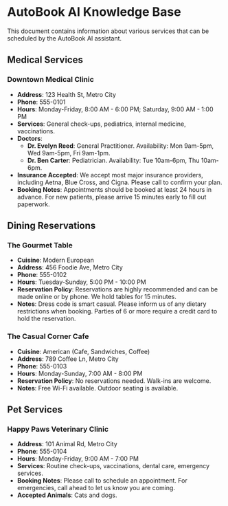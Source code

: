 # AutoBook AI Knowledge Base

This document contains information about various services that can be scheduled by the AutoBook AI assistant.

## Medical Services

### Downtown Medical Clinic

- **Address**: 123 Health St, Metro City
- **Phone**: 555-0101
- **Hours**: Monday-Friday, 8:00 AM - 6:00 PM; Saturday, 9:00 AM - 1:00 PM
- **Services**: General check-ups, pediatrics, internal medicine, vaccinations.
- **Doctors**:
    - **Dr. Evelyn Reed**: General Practitioner. Availability: Mon 9am-5pm, Wed 9am-5pm, Fri 9am-1pm.
    - **Dr. Ben Carter**: Pediatrician. Availability: Tue 10am-6pm, Thu 10am-6pm.
- **Insurance Accepted**: We accept most major insurance providers, including Aetna, Blue Cross, and Cigna. Please call to confirm your plan.
- **Booking Notes**: Appointments should be booked at least 24 hours in advance. For new patients, please arrive 15 minutes early to fill out paperwork.

## Dining Reservations

### The Gourmet Table

- **Cuisine**: Modern European
- **Address**: 456 Foodie Ave, Metro City
- **Phone**: 555-0102
- **Hours**: Tuesday-Sunday, 5:00 PM - 10:00 PM
- **Reservation Policy**: Reservations are highly recommended and can be made online or by phone. We hold tables for 15 minutes.
- **Notes**: Dress code is smart casual. Please inform us of any dietary restrictions when booking. Parties of 6 or more require a credit card to hold the reservation.

### The Casual Corner Cafe

- **Cuisine**: American (Cafe, Sandwiches, Coffee)
- **Address**: 789 Coffee Ln, Metro City
- **Phone**: 555-0103
- **Hours**: Monday-Sunday, 7:00 AM - 8:00 PM
- **Reservation Policy**: No reservations needed. Walk-ins are welcome.
- **Notes**: Free Wi-Fi available. Outdoor seating is available.

## Pet Services

### Happy Paws Veterinary Clinic

- **Address**: 101 Animal Rd, Metro City
- **Phone**: 555-0104
- **Hours**: Monday-Friday, 9:00 AM - 7:00 PM
- **Services**: Routine check-ups, vaccinations, dental care, emergency services.
- **Booking Notes**: Please call to schedule an appointment. For emergencies, call ahead to let us know you are coming.
- **Accepted Animals**: Cats and dogs.
